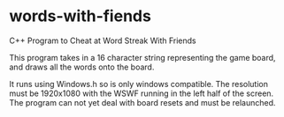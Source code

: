 # words-with-fiends
C++ Program to Cheat at Word Streak With Friends

This program takes in a 16 character string representing the game board, and draws all the words onto the board.

It runs using Windows.h so is only windows compatible. The resolution must be 1920x1080 with the WSWF running
in the left half of the screen. The program can not yet deal with board resets and must be relaunched.
